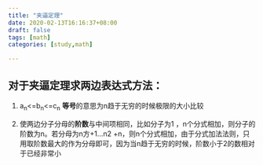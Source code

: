 ```yaml
---
title: "夹逼定理"
date: 2020-02-13T16:16:37+08:00
draft: false
tags: [math]
categories: [study,math]

---
```


## 对于夹逼定理求两边表达式方法：
1. a<sub>n</sub><=b<sub>n</sub><=c<sub>n</sub>  **等号**的意思为n趋于无穷的时候极限的大小比较
   
2. 使两边分子分母的**阶数**与中间项相同，比如分子为1 ，n个分式相加，则分子的阶数为n。若分母为n方+1...n2 +n，则n个分式相加，由于分式加法法则，只用取阶数最大的作为分母即可，因为当n趋于无穷的时候，阶数小于2的数相对于已经非常小